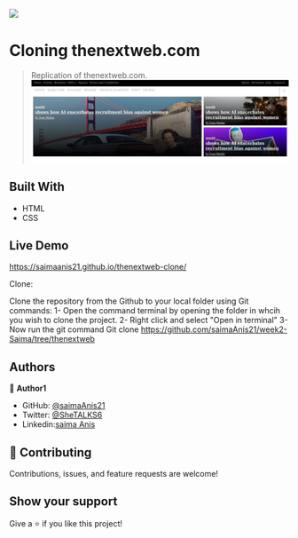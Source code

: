 ![](https://img.shields.io/badge/Microverse-blueviolet)

# Cloning thenextweb.com

> Replication of thenextweb.com.
![screenshot](./images/screen-shot.png)

## Built With

- HTML
- CSS


## Live Demo

https://saimaanis21.github.io/thenextweb-clone/


Clone:

Clone the repository from the Github to your local folder
using Git commands:
1- Open the command terminal by opening the folder in whcih you wish to clone the project.
2- Right click and select "Open in terminal"
3- Now run the git command
   Git clone https://github.com/saimaAnis21/week2-Saima/tree/thenextweb



## Authors

👤 **Author1**

- GitHub:  [@saimaAnis21](https://github.com/saimaAnis21)
- Twitter: [@SheTALKS6](https://twitter.com/SheTALKS6)
- Linkedin:[saima Anis](https://www.linkedin.com/in/saima-anis-3a07921b2/)

## 🤝 Contributing

Contributions, issues, and feature requests are welcome!

## Show your support

Give a ⭐️ if you like this project!
